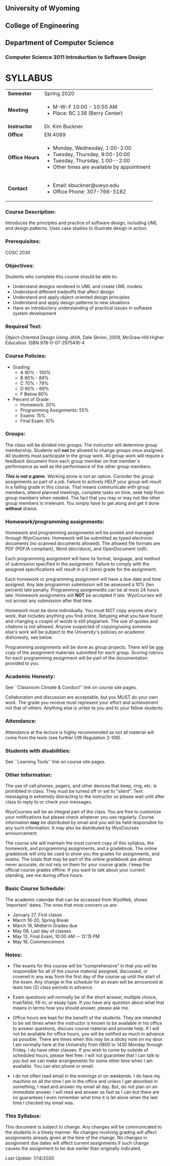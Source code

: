 ## University of Wyoming ##
## College of Engineering ##
## Department of Computer Science ##


### Computer Science 3011 Introduction to Software Design ###

# SYLLABUS #

<table borders="1">
<tr><td><b>Semester</b></td><td>Spring 2020 </td></tr>
<tr><td><b>Meeting</b> </td><td>
<ul>
<li> M-W-F 10:00 - 10:50 AM
<li> Place:  BC 138 (Berry Center)
</ul></td></tr>
<tr><td><b> Instructor </b> </td><td> Dr. Kim Buckner</td></tr>
<tr><td><b>Office</b> </td><td> EN 4089</td></tr>
<tr><td><b>Office Hours</b> </td><td>
<ul>
<li> Monday, Wednesday, 1:00-2:00
<li> Tuesday, Thursday, 9:00-10:00
<li> Tuesday, Thursday, 1:00--2:00
<li> Other times are available by appointment
</ul></td></tr>

<tr><td><b>Contact</b> </td><td>
<ul>
<li> Email: kbuckner@uwyo.edu
<li> Office Phone: 307-766-5182
</ul></td></tr>
</table>


### Course Description: 
Introduces the principles and practice of software
design, including UML and design patterns. Uses case studies to illustrate
design in action.

### Prerequisites: 
COSC 2030

### Objectives: 
Students who complete this course should be able to:


* Understand designs rendered in UML and create UML models
* Understand different tradeoffs that affect design
* Understand and apply object-oriented design principles
* Understand and apply design patterns to new situations
* Have an introductory understanding of practical issues in software
  system development


### Required Text: 
*Object-Oriented Design Using JAVA*, Dale Skrien,
2009, McGraw-Hill Higher Education. ISBN 978-0-07-2975416-4

### Course Policies: 
* Grading:
  * A 90\% - 100\%
  * B 80\% - 89\%
  * C 70\% - 79\%
  * D 60\% - 69\%
  * F Below 60\%
* Percent of Grade:
  * Homework: 20\%
  * Programming Assignments: 55\%
  * Exams: 15\%
  * Final Exam: 10\%

### Groups: 
The class will be divided into groups. The instructor will determine group
membership. Students will **not** be allowed to change groups once assigned. All
students must participate in the group work.  All group work will require a
feedback document from each group member on that member`s performance as well as
the performance of the other group members.

<!--Besides the programming assignments, each group will be required to give a
presentation on a topic assigned by the instructor.  -->



***This is not a game.*** Working alone is not an option.  Consider the group
assignments as part of a job.  Failure to actively HELP your group will result
in a failing grade in this course. That means communicate with group members,
attend planned meetings, complete tasks on time, seek help from group members
when needed. The fact that you may or may not like other group members is
irrelevant. You simply have to get along and get it done **without** drama. 



### Homework/programming assignments: 

Homework and programming assignments will be posted and managed through
WyoCourses.  Homework will be submitted as typed electronic documents (no
scanned documents allowed). The allowed file formats are PDF (PDF/A compliant),
Word (doc/docx), and OpenDocument (odt).

Each programming assignment will have its format, language, and method of
submission specified in the assignment.  Failure to comply with the assigned
specifications will result in a 0 (zero) grade for the assignment.  

Each homework or programming assignment will have a due date and time assigned.
Any late programmin submission will be assessed a 10% (ten percent) late
penalty. Programming assignmedts can be at most 24 hours late. Homework
assignments will **NOT** be accepted if late. WyoCourses will not accept any
submission after that time.

Homework must be done individually. You must NOT copy anyone else's work, that
includes anything you find online. Retyping what you have found and changing a
couple of words is still plagiarism. The use of quotes and citations is not
allowed. Anyone suspected of copying/using someone else's work will be subject
to the University's policies on academic dishonesty, see below.

Programming assignments will be done as group projects. There will be <u>one</u>
copy of the assignment materials submitted for each group.  Scoring rubrics for
each programming assignment will be part of the documentation provided to you.

<!--
#### Presentations: #### 

Each group will give a presentation to the class.


* A presentation by each group, during class, will count as one of the
regular lectures. Each presentation will be accompanied by a separate
bibliography that will be submitted to the instructor. Each presentation will be
worth 40 points.

* __Every__ student will be expected to attend __every__ group presentation.
Attendance will be taken by completion of a feedback form on the presentation.
Attendance will be worth 5 points per presentation.-->



### Academic Honesty:
See ``Classroom Climate \& Conduct'' link on course site pages.



Collaboration and discussion are acceptable, but you MUST do your own work. The
grade you receive must represent your effort and achievement not that of others.
Anything else is unfair to you and to your fellow students.

### Attendance: 

Attendance at the lecture is highly recommended as not all material will come
from the texts (see further UW Regulation 2-108). 
<!--Attendance of all members of each group is required for the presentations.
-->

### Students with disabilities: 
See ``Learning Tools'' link on course site pages. 


### Other Information: 

The use of cell phones, pagers, and other devices that beep, ring, etc. is
prohibited in class. They must be turned off or set to "silent". Text messaging
is extremely distracting to the instructor so please wait until after class to
reply to or check your messages.

WyoCourses will be an integral part of the class.  You are free to customize
your notifications but please check whatever you use regularly.  Course
information **may** be distributed by email and you will be held responsible for
any such information.  It may also be distributed by WyoCourses announcement.  

The course site will maintain the most current copy of this syllabus, the
homework, and programming assignments, and a gradebook. The online gradebook
will only be used to show you the grades for assignments, and exams. The totals
that may be part of the online gradebook are almost never accurate, do not rely
on them for your course grade. I keep the official course grades offline. If you
want to talk about your current standing, see me during office hours.


### Basic Course Schedule: 

The academic calendar that can be accessed from WyoWeb, shows 'important' dates.
The ones that most concern us are:


* January 27, First classe
* March 16-20, Spring Break
* March 19, Midterm Grades due
* May 08, Last day of classes
* May 13, Final Exam, 10:00 AM -- 12:15 PM
* May 16, Commencement



### Notes:


* The exams for this course will be "comprehensive" in that you will be
responsible for all of the course material assigned, discussed, or covered in
any way from the first day of the course up until the start of the exam.  Any
change in the schedule for an exam will be announced at least two (2) class
periods in advance.

* Exam questions will normally be of the short answer, multiple choice,
true/false, fill-in, or essay type. If you have any question about what that
means in terms how you should answer, please ask me.  


* Office hours are kept for the benefit of the students. They are intended
to be set times when the instructor is known to be available in his office to
answer questions, discuss course material and provide help. If I will not be
available for office hours, you will be notified as much in advance as possible.
There are times when this may be a sticky note on my door. I am normally here at
the University from 0800 to 1430 Monday through Friday.  I do have other
classes. If you wish to come by outside of scheduled hours, please feel free.  I
will not guarantee that I can talk to you but we can make arrangements for some
other time when I am available. You can also phone or email.

* I do not often read email in the evenings or on weekends.  I do have my
machine on all the time I am in the office and unless I get absorbed in
something, I read and answer my email all day. But, do not plan on an immediate
answer. I will read and answer as fast as I can but there are no guarantees I
even remember what time it is let alone when the last time I checked my email
was.  


### This Syllabus: 

This document is subject to change. Any changes will be communicated to the
students in a timely manner. No changes involving grading will affect
assignments already given at the time of the change. No changes in assignment
due dates will affect current assignments if such change causes the assignment
to be due earlier than originally indicated.

*Last Update:* 1/14/2020

